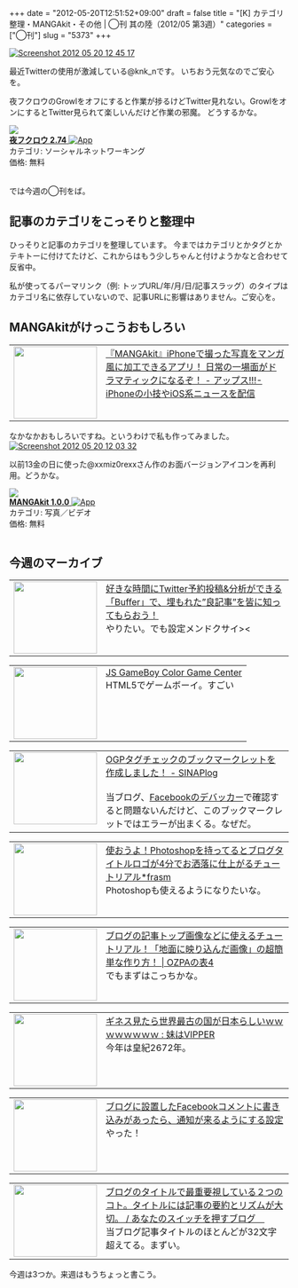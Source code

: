 +++
date = "2012-05-20T12:51:52+09:00"
draft = false
title = "[K] カテゴリ整理・MANGAkit・その他 | ◯刊 其の陸（2012/05 第3週）"
categories = ["◯刊"]
slug = "5373"
+++

<div class="center"><a href="https://knk-n.com/images/2012/05/screenshot-2012-05-20-12.45.17.jpg"><img src="https://knk-n.com/images/2012/05/screenshot-2012-05-20-12.45.17.jpg" alt="Screenshot 2012 05 20 12 45 17" title="screenshot-2012-05-20-12.45.17.jpg" border="0" width="" height="auto" /></a></div>

最近Twitterの使用が激減している@knk_nです。
いちおう元気なのでご安心を。

夜フクロウのGrowlをオフにすると作業が捗るけどTwitter見れない。GrowlをオンにするとTwitter見られて楽しいんだけど作業の邪魔。
どうするかな。

<table class="appstorehelper">
<a href="http://itunes.apple.com/jp/app/yefukurou/id428834068?mt=12&uo=4" rel="nofollow" target="_blank"><img class="appstorehelper_appicn_mac" src="http://a1.mzstatic.com/us/r1000/087/Purple/v4/78/e0/b5/78e0b5cd-1f0a-578e-5145-9435fc816994/YoruFukurou.512x512-75.png" /><div class="appstorehelper_text"><b>夜フクロウ 2.74</b> <img alt="App" src="http://ax.phobos.apple.com.edgesuite.net/ja_jp/images/web/linkmaker/badge_macappstore-sm.gif" style="vertical-align: text-bottom;" /></b></a><br />カテゴリ: ソーシャルネットワーキング<br />価格: 無料<br clear="all" /></div>
</table>

では今週の◯刊をば。<!--more--><h2>記事のカテゴリをこっそりと整理中</h2>
ひっそりと記事のカテゴリを整理しています。
今まではカテゴリとかタグとかテキトーに付けてたけど、これからはもう少しちゃんと付けようかなと合わせて反省中。

私が使ってるパーマリンク（例: トップURL/年/月/日/記事スラッグ）のタイプはカテゴリ名に依存していないので、記事URLに影響はありません。ご安心を。

<h2>MANGAkitがけっこうおもしろい</h2>
<table width="100%"><td valign="top" width="150"><a href="http://www.appps.jp/archives/1931461.html" target="_blank"><img border="0" src="http://capture.heartrails.com/150x130/shadow?http://www.appps.jp/archives/1931461.html" alt="" width="150" height="130" /></a></td><td valign="top"><a  href="http://www.appps.jp/archives/1931461.html" target="_blank">『MANGAkit』iPhoneで撮った写真をマンガ風に加工できるアプリ！ 日常の一場面がドラマティックになるぞ！ - アップス!!!-iPhoneの小技やiOS系ニュースを配信</a><script type="text/javascript">var url = "http://www.appps.jp/archives/1931461.html";</script><script src="http://api.b.st-hatena.com/entry.count?url=http://www.appps.jp/archives/1931461.html&callback=hatebTxt"></script>
</td></table>
なかなかおもしろいですね。というわけで私も作ってみました。

<div class="center">
<a href="https://knk-n.com/images/2012/05/screenshot-2012-05-20-12.03.32.jpg"><img src="https://knk-n.com/images/2012/05/screenshot-2012-05-20-12.03.32.jpg" alt="Screenshot 2012 05 20 12 03 32" title="screenshot 2012-05-20 12.03.32.jpg" border="0" width="" height="auto" /></a>
</div>

以前13金の日に使った@xxmiz0rexxさん作のお面バージョンアイコンを再利用。どうかな。

<table class="appstorehelper">
<a href="http://itunes.apple.com/jp/app/mangakit/id522328684?mt=8&uo=4" rel="nofollow" target="_blank"><img class="appstorehelper_appicn" src="http://a3.mzstatic.com/us/r1000/113/Purple/v4/1d/5c/fc/1d5cfc45-b204-5a75-8cfb-efdcf3ba531f/6BwJvhB7JgNjSTU7sGxuOw-temp-upload.cbhysbfq.png" /></a><div class="appstorehelper_text"><a href="http://itunes.apple.com/jp/app/mangakit/id522328684?mt=8&uo=4" rel="nofollow" target="_blank"><b>MANGAkit 1.0.0</b> <img alt="App" src="http://ax.phobos.apple.com.edgesuite.net/ja_jp/images/web/linkmaker/badge_appstore-sm.gif" style="vertical-align: text-bottom;" /></b></a><br />カテゴリ: 写真／ビデオ<br />価格: 無料<br clear="all" /></div>
</table>

<h2>今週のマーカイブ</h2>
<table width="100%"><td valign="top" width="150"><a href="http://ushigyu.net/2012/05/14/buffer/" target="_blank"><img border="0" src="http://capture.heartrails.com/150x130/shadow?http://ushigyu.net/2012/05/14/buffer/" alt="" width="150" height="130" /></a></td><td valign="top"><a  href="http://ushigyu.net/2012/05/14/buffer/" target="_blank">好きな時間にTwitter予約投稿&分析ができる「Buffer」で、埋もれた”良記事”を皆に知ってもらおう！</a><script type="text/javascript">var url = "http://ushigyu.net/2012/05/14/buffer/";</script><script src="http://api.b.st-hatena.com/entry.count?url=http://ushigyu.net/2012/05/14/buffer/&callback=hatebTxt"></script><br />やりたい。でも設定メンドクサイ&gt;&lt;
</td></table>

<table width="100%"><td valign="top" width="150"><a href="http://gamecenter.grantgalitz.org/" target="_blank"><img border="0" src="http://capture.heartrails.com/150x130/shadow?http://gamecenter.grantgalitz.org/" alt="" width="150" height="130" /></a></td><td valign="top"><a  href="http://gamecenter.grantgalitz.org/" target="_blank">JS GameBoy Color Game Center</a><script type="text/javascript">var url = "http://gamecenter.grantgalitz.org/";</script><script src="http://api.b.st-hatena.com/entry.count?url=http://gamecenter.grantgalitz.org/&callback=hatebTxt"></script><br />HTML5でゲームボーイ。すごい
</td></table>

<table width="100%"><td valign="top" width="150"><a href="http://blog.sinap.jp/2012/05/ogp.html" target="_blank"><img border="0" src="http://capture.heartrails.com/150x130/shadow?http://blog.sinap.jp/2012/05/ogp.html" alt="" width="150" height="130" /></a></td><td valign="top"><a  href="http://blog.sinap.jp/2012/05/ogp.html" target="_blank">OGPタグチェックのブックマークレットを作成しました！ - SINAPlog</a><script type="text/javascript">var url = "http://blog.sinap.jp/2012/05/ogp.html";</script><script src="http://api.b.st-hatena.com/entry.count?url=http://blog.sinap.jp/2012/05/ogp.html&callback=hatebTxt"></script><br /><br />当ブログ、<a href="https://developers.facebook.com/tools/debug" target="_blank">Facebookのデバッカー</a>で確認すると問題ないんだけど、このブックマークレットではエラーが出まくる。なぜだ。
</td></table>

<table width="100%"><td valign="top" width="150"><a href="http://blog.quusookagaku.com/design-idea/6283/?utm_source=feedburner&utm_medium=feed&utm_campaign=Feed%3A+quusookagaku%2FjdSm+%28frasm%29" target="_blank"><img border="0" src="http://capture.heartrails.com/150x130/shadow?http://blog.quusookagaku.com/design-idea/6283/?utm_source=feedburner&utm_medium=feed&utm_campaign=Feed%3A+quusookagaku%2FjdSm+%28frasm%29" alt="" width="150" height="130" /></a></td><td valign="top"><a  href="http://blog.quusookagaku.com/design-idea/6283/?utm_source=feedburner&utm_medium=feed&utm_campaign=Feed%3A+quusookagaku%2FjdSm+%28frasm%29" target="_blank">使おうよ！Photoshopを持ってるとブログタイトルロゴが4分でお洒落に仕上がるチュートリアル*frasm</a><script type="text/javascript">var url = "http://blog.quusookagaku.com/design-idea/6283/?utm_source=feedburner&utm_medium=feed&utm_campaign=Feed%3A+quusookagaku%2FjdSm+%28frasm%29";</script><script src="http://api.b.st-hatena.com/entry.count?url=http://blog.quusookagaku.com/design-idea/6283/?utm_source=feedburner&utm_medium=feed&utm_campaign=Feed%3A+quusookagaku%2FjdSm+%28frasm%29&callback=hatebTxt"></script><br />Photoshopも使えるようになりたいな。
</td></table>

<table width="100%"><td valign="top" width="150"><a href="http://ozpa-h4.com/2012/05/15/background-reflections-tutorial-photoshop-pixelmator/" target="_blank"><img border="0" src="http://capture.heartrails.com/150x130/shadow?http://ozpa-h4.com/2012/05/15/background-reflections-tutorial-photoshop-pixelmator/" alt="" width="150" height="130" /></a></td><td valign="top"><a  href="http://ozpa-h4.com/2012/05/15/background-reflections-tutorial-photoshop-pixelmator/" target="_blank">ブログの記事トップ画像などに使えるチュートリアル！「地面に映り込んだ画像」の超簡単な作り方！ | OZPAの表4</a><script type="text/javascript">var url = "http://ozpa-h4.com/2012/05/15/background-reflections-tutorial-photoshop-pixelmator/";</script><script src="http://api.b.st-hatena.com/entry.count?url=http://ozpa-h4.com/2012/05/15/background-reflections-tutorial-photoshop-pixelmator/&callback=hatebTxt"></script><br />でもまずはこっちかな。
</td></table>

<table width="100%"><td valign="top" width="150"><a href="http://vipsister23.com/archives/5502959.html" target="_blank"><img border="0" src="http://capture.heartrails.com/150x130/shadow?http://vipsister23.com/archives/5502959.html" alt="" width="150" height="130" /></a></td><td valign="top"><a  href="http://vipsister23.com/archives/5502959.html" target="_blank">ギネス見たら世界最古の国が日本らしいｗｗｗｗｗｗｗｗ : 妹はVIPPER</a><script type="text/javascript">var url = "http://vipsister23.com/archives/5502959.html";</script><script src="http://api.b.st-hatena.com/entry.count?url=http://vipsister23.com/archives/5502959.html&callback=hatebTxt"></script><br />今年は皇紀2672年。
</td></table>

<table width="100%"><td valign="top" width="150"><a href="http://ushigyu.net/2012/05/16/facebook_comment_notification/" target="_blank"><img border="0" src="http://capture.heartrails.com/150x130/shadow?http://ushigyu.net/2012/05/16/facebook_comment_notification/" alt="" width="150" height="130" /></a></td><td valign="top"><a  href="http://ushigyu.net/2012/05/16/facebook_comment_notification/" target="_blank">ブログに設置したFacebookコメントに書き込みがあったら、通知が来るようにする設定</a><script type="text/javascript">var url = "http://ushigyu.net/2012/05/16/facebook_comment_notification/";</script><script src="http://api.b.st-hatena.com/entry.count?url=http://ushigyu.net/2012/05/16/facebook_comment_notification/&callback=hatebTxt"></script><br />やった！
</td></table>

<table width="100%"><td valign="top" width="150"><a href="http://kazoo1837.blog23.fc2.com/blog-entry-327.html" target="_blank"><img border="0" src="http://capture.heartrails.com/150x130/shadow?http://kazoo1837.blog23.fc2.com/blog-entry-327.html" alt="" width="150" height="130" /></a></td><td valign="top"><a  href="http://kazoo1837.blog23.fc2.com/blog-entry-327.html" target="_blank">ブログのタイトルで最重要視している２つのコト。タイトルには記事の要約とリズムが大切。 / あなたのスイッチを押すブログ　</a><script type="text/javascript">var url = "http://kazoo1837.blog23.fc2.com/blog-entry-327.html";</script><script src="http://api.b.st-hatena.com/entry.count?url=http://kazoo1837.blog23.fc2.com/blog-entry-327.html&callback=hatebTxt"></script><br />当ブログ記事タイトルのほとんどが32文字超えてる。まずい。
</td></table>

今週は3つか。来週はもうちょっと書こう。
